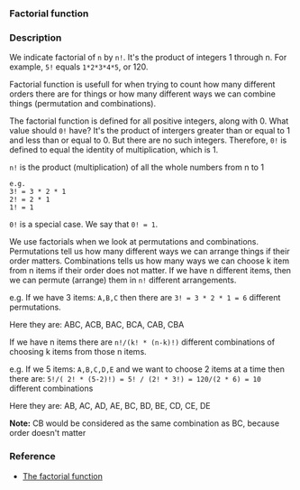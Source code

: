 ### Factorial function

### Description

We indicate factorial of `n` by `n!`. It's the product of integers 1 through n. For example, `5!` equals `1*2*3*4*5`, or 120.

Factorial function is usefull for when trying to count how many different orders there are for things or how many different ways we can combine things (permutation and combinations).

The factorial function is defined for all positive integers, along with 0. What value should `0!` have? It's the product of intergers greater than or equal to 1 and less than or equal to 0. But there are no such integers. Therefore, `0!` is defined to equal the identity of multiplication, which is 1.

`n!` is the product (multiplication) of all the whole numbers from n to 1

```
e.g.
3! = 3 * 2 * 1
2! = 2 * 1
1! = 1
```

`0!` is a special case. We say that `0! = 1`.

We use factorials when we look at permutations and combinations. Permutations tell us how many different ways we can arrange things if their order matters. Combinations tells us how many ways we can choose k item from n items if their order does not matter. If we have n different items, then we can permute (arrange) them in `n!` different arrangements.

e.g.
If we have 3 items: `A,B,C` then there are `3! = 3 * 2 * 1 = 6` different permutations.

Here they are:
ABC, ACB, BAC, BCA, CAB, CBA

If we have n items there are `n!/(k! * (n-k)!)` different combinations of choosing k items from those n items.

e.g.
If we 5 items: `A,B,C,D,E` and we want to choose 2 items at a time then there are:
`5!/( 2! * (5-2)!) = 5! / (2! * 3!) = 120/(2 * 6) = 10` different combinations

Here they are:
AB, AC, AD, AE, BC, BD, BE, CD, CE, DE

**Note:** CB would be considered as the same combination as BC, because order doesn't matter

### Reference

- [The factorial function](https://www.khanacademy.org/computing/computer-science/algorithms/recursive-algorithms/a/the-factorial-function)
